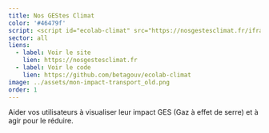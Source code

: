 ```yaml
---
title: Nos GEStes Climat
color: '#46479f'
script: <script id="ecolab-climat" src="https://nosgestesclimat.fr/iframe.js"></script>
sector: all
liens:
  - label: Voir le site
    lien: https://nosgestesclimat.fr
  - label: Voir le code
    lien: https://github.com/betagouv/ecolab-climat
image: ../assets/mon-impact-transport_old.png
order: 1
---
```


Aider vos utilisateurs à visualiser leur impact GES (Gaz à effet de serre) et à agir pour le réduire.
